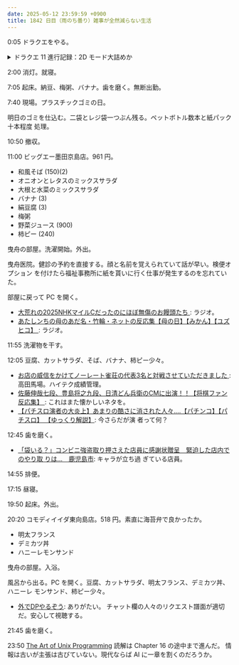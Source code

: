 ```yaml
---
date: 2025-05-12 23:59:59 +0900
title: 1842 日目（雨のち曇り）雑事が全然減らない生活
---
```


0:05 ドラクエをやる。

<details><summary>ドラクエ 11 進行記録：2D モード大詰めか</summary>
<p>時の番人に会いに行く。このイベントでがんばって作った勇者のつるぎが壊れるのだった。</p>

<p>聖地ラムダに戻ってマルティナの装備を確認したが、元々制服だった。
ということは、元々 3D の冒険の書からバニースーツを持ってこられなかったことになる？</p>

<p>命の大樹でホメロス戦の後、勇者のつるぎ・真を改めて入手。
主人公はデルカダール王の素性を知っているはずだが、あえて泳がせるのは面白い。</p>

<p>デルカダール城内でウルノーガと戦う。ここで 2D の AI とボスの特殊攻撃の相性が悪くて笑う。
さくせんをバッチリがんばれにしておくと、仲間はマジックバリアとか暴走魔法陣とか、補助呪文をいっぱい使う傾向がある。
ロウのいやしの雨で HP をターン事毎に回復するはずが、逆に削られるというギミックだ。
ちなみにれんけい技のミラクルゾーンもダメらしく、MP が削られる。</p>

<p>勇者の星から邪神が復活するのを見たところで今日は終了。次回、冒険の旅。</p>
</details>

2:00 消灯。就寝。

7:05 起床。納豆、梅粥、バナナ。歯を磨く。無断出勤。

7:40 現場。プラスチックゴミの日。

明日のゴミを仕込む。二袋とレジ袋一つぶん残る。ペットボトル数本と紙パック十本程度
処理。

10:50 撤収。

11:00 ビッグエー墨田京島店。961 円。

* 和風そば (150)(2)
* オニオンとレタスのミックスサラダ
* 大根と水菜のミックスサラダ
* バナナ (3)
* 絹豆腐 (3)
* 梅粥
* 野菜ジュース (900)
* 柿ピー (240)

曳舟の部屋。洗濯開始。外出。

曳舟医院。健診の予約を直接する。顔と名前を覚えられていて話が早い。検便オプション
を付けたら福祉事務所に紙を貰いに行く仕事が発生するのを忘れていた。

部屋に戻って PC を開く。

* [大荒れの2025NHKマイルCだったのにほぼ無傷のお饅頭たち
  ](https://www.youtube.com/watch?v=CRGAQ9i7t2Y): ラジオ。
* [あたしンちの母のあだ名・竹輪・ネットの反応集【母の日】【みかん】【ユズヒコ】
  ](https://www.youtube.com/watch?v=4ROK_4VJ-Fc): ラジオ。

11:55 洗濯物を干す。

12:05 豆腐、カットサラダ、そば、バナナ、柿ピー少々。

* [お店の威信をかけてノーレート雀荘の代表3名と対戦させていただきました
  ](https://www.youtube.com/watch?v=pUgXzDmi8NM): 高田馬場。ハイテク成績管理。
* [佐藤伸哉七段、豊島将之九段、日清どん兵衛のCMに出演！！【将棋ファン反応集】
  ](https://www.youtube.com/watch?v=fm6_5CFiNhE): これはまた懐かしいネタを。
* [【パチスロ演者の大炎上】あまりの酷さに消された人々....【パチンコ】【パチスロ】
  【ゆっくり解説】](https://www.youtube.com/watch?v=XZleKhF4Sl8): 今さらだが演
  者って何？

12:45 歯を磨く。

* [「袋いる？」コンビニ強盗取り押さえた店員に感謝状贈呈　緊迫した店内でのやり取
  りは…　鹿児島市](https://www.youtube.com/watch?v=TDpBIXuu5o0): キャラが立ち過
  ぎている店員。

14:55 排便。

17:15 昼寝。

19:50 起床。外出。

20:20 コモディイイダ東向島店。518 円。素直に海苔弁で良かったか。

* 明太フランス
* デミカツ丼
* ハニーレモンサンド

曳舟の部屋。入浴。

風呂から出る。PC を開く。豆腐、カットサラダ、明太フランス、デミカツ丼、ハニーレ
モンサンド、柿ピー少々。

* [外でDPやるぞう](https://www.youtube.com/watch?v=hXLMhWUlJ9U): ありがたい。
  チャット欄の人々のリクエスト譜面が適切だ。安心して視聴する。

21:45 歯を磨く。

23:50 [The Art of Unix Programming][TAOUP] 読解は Chapter 16 の途中まで進んだ。
情報は古いが主張は古びていない。現代ならば AI に一章を割くのだろうか。

[TAOUP]: <http://www.catb.org/esr/writings/taoup/html>
